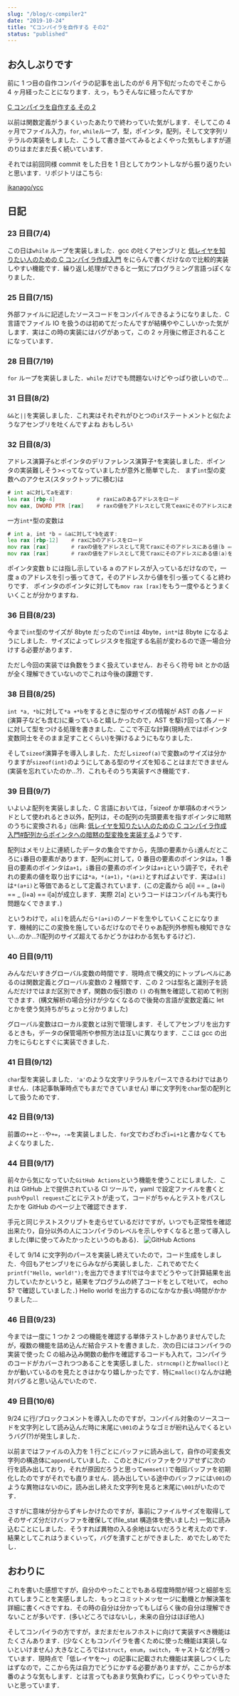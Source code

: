 ```yaml
---
slug: "/blog/c-compiler2"
date: "2019-10-24"
title: "Cコンパイラを自作する その2"
status: "published"
---
```


## お久しぶりです

前に 1 つ目の自作コンパイラの記事を出したのが 6 月下旬だったのでそこから 4 ヶ月経ったことになります．えっ，もうそんなに経ったんですか

[C コンパイラを自作する その 2](https://ikanago-blog.netlify.app/blog/c-compiler1.md)

以前は関数定義がうまくいったあたりで終わっていた気がします．そしてこの 4 ヶ月でファイル入力，`for`, `while`ループ，型，ポインタ，配列，そして文字列リテラルの実装をしました．こうして書き並べてみるとよくやった気もしますが道のりはまだまだ長く続いています．

それでは前回同様 commit をした日を 1 日としてカウントしながら振り返りたいと思います．リポジトリはこちら:

[ikanago/ycc](https://github.com/ikanago/ycc)

## 日記

### 23 日目(7/4)

この日は`while` ループを実装しました．gcc の吐くアセンブリと [低レイヤを知りたい人のための C コンパイラ作成入門](https://www.sigbus.info/compilerbook) をにらんで書くだけなので比較的実装しやすい機能です．繰り返し処理ができると一気にプログラミング言語っぽくなりました．

### 25 日目(7/15)

外部ファイルに記述したソースコードをコンパイルできるようになりました．C 言語でファイル IO を扱うのは初めてだったんですが結構ややこしいかった気がします．実はこの時の実装にはバグがあって，この 2 ヶ月後に修正されることになっています．

### 28 日目(7/19)

`for` ループを実装しました．`while` だけでも問題ないけどやっぱり欲しいので…

### 31 日目(8/2)

`&&`と`||`を実装しました．これ実はそれぞれがひとつの`if`ステートメントと似たようなアセンブリを吐くんですよね おもしろい

### 32 日目(8/3)

アドレス演算子`&`とポインタのデリファレンス演算子`*`を実装しました．ポインタの実装難しそう><ってなっていましたが意外と簡単でした．
まず`int`型の変数へのアクセス(スタックトップに積む)は

```asm
# int aに対してaを返す:
lea rax [rbp-4]             # raxにaのあるアドレスをロード
mov eax, DWORD PTR [rax]    # raxの値をアドレスとして見てeaxにそのアドレスにある値(a)をロード
```

一方`int*`型の変数は

```asm
# int a, int *b = &aに対して*bを返す:
lea rax [rbp-12]    # raxにbのアドレスをロード
mov rax [rax]       # raxの値をアドレスとして見てraxにそのアドレスにある値(b == &a)をロード
mov rax [rax]       # raxの値をアドレスとして見てraxにそのアドレスにある値(a)をロード
```

ポインタ変数 b には指し示している a のアドレスが入っているだけなので，一度 a のアドレスを引っ張ってきて，そのアドレスから値を引っ張ってくると終わりです．
ポインタのポインタに対しても`mov rax [rax]`をもう一度やるとうまくいくことが分かりますね．

### 36 日目(8/23)

今まで`int`型のサイズが 8byte だったので`int`は 4byte，`int*`は 8byte になるようにしました．サイズによってレジスタを指定する名前が変わるので逐一場合分けする必要があります．

ただし今回の実装では負数をうまく扱えていません．おそらく符号 bit とかの話が全く理解できていないのでこれは今後の課題です．

### 38 日目(8/25)

`int *a, *b`に対して`*a +*b`をするときに型のサイズの情報が AST の各ノード(演算子なども含む)に乗っていると嬉しかったので，AST を駆け回って各ノードに対して型をつける処理を書きました．ここで不正な計算(現時点ではポインタ変数同士をそのまま足すことくらい)を弾けるようにもなりました．

そして`sizeof`演算子を導入しました．ただし`sizeof(a)`で変数`a`のサイズは分かりますが`sizeof(int)`のようにしてある型のサイズを知ることはまだできません(実装を忘れていたのか…?)．これもそのうち実装すべき機能です．

### 39 日目(9/7)

いよいよ配列を実装しました．C 言語においては，「sizeof か単項&のオペランドとして使われるとき以外，配列は，その配列の先頭要素を指すポインタに暗黙のうちに変換される」(出典: [低レイヤを知りたい人のための C コンパイラ作成入門#配列からポインタへの暗黙の型変換を実装する](https://www.sigbus.info/compilerbook#%E9%85%8D%E5%88%97%E3%81%8B%E3%82%89%E3%83%9D%E3%82%A4%E3%83%B3%E3%82%BF%E3%81%B8%E3%81%AE%E6%9A%97%E9%BB%99%E3%81%AE%E5%9E%8B%E5%A4%89%E6%8F%9B%E3%82%92%E5%AE%9F%E8%A3%85%E3%81%99%E3%82%8B)ようです．

配列はメモリ上に連続したデータの集合ですから，先頭の要素から`i`進んだところに`i`番目の要素があります．配列`a`に対して，0 番目の要素のポインタは`a`，1 番目の要素のポインタは`a+1`，`i`番目の要素のポインタは`a+i`という調子で，それぞれの要素の値を取り出すには`*a`，`*(a+1)`，`*(a+i)`とすればよいです．実は`a[i]`は`*(a+i)`と等価であるとして定義されています．(この定義から a[i] == _ (a+i) == _ (i+a) == i[a]が成立します．実際 2[a] というコードはコンパイルも実行も問題なくできます．)

というわけで，`a[i]`を読んだら`*(a+i)`のノードを生やしていくことになります．機械的にこの変換を施しているだけなのでそりゃあ配列外参照も検知できない…のか…?(配列のサイズ超えてるかどうかはわかる気もするけど)．

### 40 日目(9/11)

みんなだいすきグローバル変数の時間です．現時点で構文的にトップレベルにあるのは関数定義とグローバル変数の 2 種類です．この 2 つは型名と識別子を読んだだけではまだ区別できず，関数の仮引数の `()` の有無を確認して初めて判別できます．(構文解析の場合分けが少なくなるので後発の言語が変数定義に let とかを使う気持ちがちょっと分かりました)

グローバル変数はローカル変数とは別で管理します．そしてアセンブリを出力するときも，データの保管場所や参照方法は互いに異なります．ここは gcc の出力をにらむとすぐに実装できました．

### 41 日目(9/12)

`char`型を実装しました．`'a'`のような文字リテラルをパースできるわけではありません．(本記事執筆時点でもまだできていません) 単に文字列を`char`型の配列として扱うためです．

### 42 日目(9/13)

前置の`++`と`--`や`+=`，`-=`を実装しました．`for`文でわざわざ`i=i+1`と書かなくてもよくなりました．

### 44 日目(9/17)

前々から気になっていた`GitHub Actions`という機能を使うことにしました．これは GitHub 上で提供されている CI ツールで，yaml で設定ファイルを書くと`push`や`pull request`ごとにテストが走って，コードがちゃんとテストをパスしたかを GitHub のページ上で確認できます．

手元と同じテストスクリプトを走らせているだけですが，いつでも正常性を確認出来たり，自分以外の人にコンパイラのレベルを示しやすくなると思って導入しました(単に使ってみたかったというのもある)．
![GitHub Actions](../images/20191023233444.jpg)

そして 9/14 に文字列のパースを実装し終えていたので，コード生成をしました．今回もアセンブリをにらみながら実装しました．これでめでたく`printf("Hello, world!");`を出力できます!(では今までどうやって計算結果を出力していたかというと，結果をプログラムの終了コードをとして吐いて， echo \$? で確認していました．) Hello world を出力するのになかなか長い時間がかかりました…

### 46 日目(9/23)

今までは一度に 1 つか 2 つの機能を確認する単体テストしかありませんでしたが，複数の機能を詰め込んだ結合テストを書きました．次の日にはコンパイラの実装で使った C の組み込み関数の動作を確認するコードも入れて，コンパイラのコードがカバーされつつあることを実感しました．`strncmp()`とか`malloc()`とかが動いているのを見たときはかなり嬉しかったです．特に`malloc()`なんかは絶対バグると思い込んでいたので．

### 49 日目(10/6)

9/24 に行/ブロックコメントを導入したのですが，コンパイル対象のソースコードを文字列として読み込んだ時に末尾に`\001`のようなゴミが紛れ込んでくるというバグ(?)が発生しました．

以前まではファイルの入力を 1 行ごとにバッファに読み出して，自作の可変長文字列の構造体に`append`していました．このときにバッファをクリアせずに次の行を読み出しており，それが原因だろうと思って`memset()`で毎回バッファを初期化したのですがそれでも直りません．読み出している途中のバッファには`\001`のような異物はないのに，読み出し終えた文字列を見ると末尾に`\001`がいたのです．

さすがに意味が分からずキレかけたのですが，事前にファイルサイズを取得してそのサイズ分だけバッファを確保して(file_stat 構造体を使いました) 一気に読み込むことにしました．そうすれば異物の入る余地はないだろうと考えたのです．結果としてこれはうまくいって，バグを潰すことができました．めでたしめでたし．

## おわりに

これを書いた感想ですが，自分のやったことでもある程度時間が経つと細部を忘れてしまうことを実感しました．もっとコミットメッセージに動機とか解決策を詳細に書くべきですね．その時の自分は分かってもしばらく後の自分は理解できないことが多いです．(多いどころではないし，未来の自分はほぼ他人)

そしてコンパイラの方ですが，まだまだセルフホストに向けて実装すべき機能はたくさんあります．(少なくともコンパイラを書くために使った機能は実装しないといけません) 大きなところでは`struct`，`enum`，`switch`，キャストなどが残っています．現時点で「低レイヤを～」の記事に記載された機能は実装しつくしたはずなので，ここから先は自力でどうにかする必要がありますが，ここからが本番のような気もします．とは言ってもあまり気負わずに，じっくりやっていきたいと思っています．

